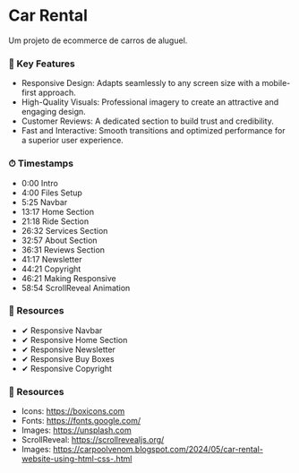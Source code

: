 # Car Rental

Um projeto de ecommerce de carros de aluguel.

### 📁 Key Features

- Responsive Design: Adapts seamlessly to any screen size with a mobile-first approach.
- High-Quality Visuals: Professional imagery to create an attractive and engaging design.
- Customer Reviews: A dedicated section to build trust and credibility.
- Fast and Interactive: Smooth transitions and optimized performance for a superior user experience.

### ⏱ Timestamps

- 0:00 Intro
- 4:00 Files Setup
- 5:25 Navbar
- 13:17 Home Section
- 21:18 Ride Section
- 26:32 Services Section
- 32:57 About Section
- 36:31 Reviews Section
- 41:17 Newsletter
- 44:21 Copyright
- 46:21 Making Responsive
- 58:54 ScrollReveal Animation

### 📁 Resources 

- ✔ Responsive Navbar
- ✔ Responsive Home Section
- ✔ Responsive Newsletter
- ✔ Responsive Buy Boxes
- ✔ Responsive Copyright 

### 📁 Resources 

- Icons: https://boxicons.com
- Fonts: https://fonts.google.com/
- Images: https://unsplash.com
- ScrollReveal: https://scrollrevealjs.org/
- Images: https://carpoolvenom.blogspot.com/2024/05/car-rental-website-using-html-css-.html
